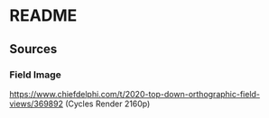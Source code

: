 # README
## Sources
### Field Image
https://www.chiefdelphi.com/t/2020-top-down-orthographic-field-views/369892 (Cycles Render 2160p)
